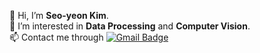 👋 Hi, I’m **Seo-yeon Kim**.<br>
👀 I’m interested in **Data Processing** and **Computer Vision**.<br>
📫 Contact me through [![Gmail Badge](https://img.shields.io/badge/Gmail-d14836?style=flat&logo=Gmail&logoColor=white&link=mailto:sseok106@gmail.com)](mailto:sseok106@gmail.com)


<!--
[![Hits](https://hits.seeyoufarm.com/api/count/incr/badge.svg?url=https%3A%2F%2Fgithub.com%2Fgjbae1212%2Fhit-counter)](https://hits.seeyoufarm.com)                    
--->

<!---
SeoK106/SeoK106 is a ✨ special ✨ repository because its `README.md` (this file) appears on your GitHub profile.
You can click the Preview link to take a look at your changes.
--->
